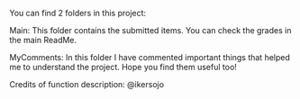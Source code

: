 You can find 2 folders in this project:

Main: This folder contains the submitted items. You can check the grades in the main ReadMe.

MyComments: In this folder I have commented important things that helped me to understand the project. Hope you find them useful too!

Credits of function description: @ikersojo
